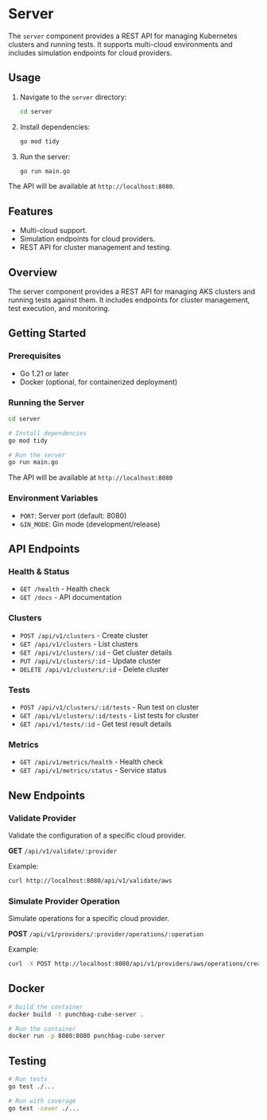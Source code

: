 # Server

The `server` component provides a REST API for managing Kubernetes clusters and running tests. It supports multi-cloud environments and includes simulation endpoints for cloud providers.

## Usage

1. Navigate to the `server` directory:
   ```bash
   cd server
   ```

2. Install dependencies:
   ```bash
   go mod tidy
   ```

3. Run the server:
   ```bash
   go run main.go
   ```

The API will be available at `http://localhost:8080`.

## Features

- Multi-cloud support.
- Simulation endpoints for cloud providers.
- REST API for cluster management and testing.

## Overview

The server component provides a REST API for managing AKS clusters and running tests against them. It includes endpoints for cluster management, test execution, and monitoring.

## Getting Started

### Prerequisites
- Go 1.21 or later
- Docker (optional, for containerized deployment)

### Running the Server

```bash
cd server

# Install dependencies
go mod tidy

# Run the server
go run main.go
```

The API will be available at `http://localhost:8080`

### Environment Variables

- `PORT`: Server port (default: 8080)
- `GIN_MODE`: Gin mode (development/release)

## API Endpoints

### Health & Status
- `GET /health` - Health check
- `GET /docs` - API documentation

### Clusters
- `POST /api/v1/clusters` - Create cluster
- `GET /api/v1/clusters` - List clusters
- `GET /api/v1/clusters/:id` - Get cluster details
- `PUT /api/v1/clusters/:id` - Update cluster
- `DELETE /api/v1/clusters/:id` - Delete cluster

### Tests
- `POST /api/v1/clusters/:id/tests` - Run test on cluster
- `GET /api/v1/clusters/:id/tests` - List tests for cluster
- `GET /api/v1/tests/:id` - Get test result details

### Metrics
- `GET /api/v1/metrics/health` - Health check
- `GET /api/v1/metrics/status` - Service status

## New Endpoints

### Validate Provider

Validate the configuration of a specific cloud provider.

**GET** `/api/v1/validate/:provider`

Example:
```bash
curl http://localhost:8080/api/v1/validate/aws
```

### Simulate Provider Operation

Simulate operations for a specific cloud provider.

**POST** `/api/v1/providers/:provider/operations/:operation`

Example:
```bash
curl -X POST http://localhost:8080/api/v1/providers/aws/operations/create-cluster
```

## Docker

```bash
# Build the container
docker build -t punchbag-cube-server .

# Run the container
docker run -p 8080:8080 punchbag-cube-server
```

## Testing

```bash
# Run tests
go test ./...

# Run with coverage
go test -cover ./...
```
